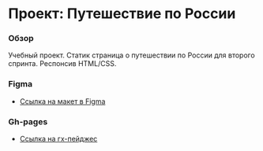 # Проект: Путешествие по России

### Обзор

Учебный проект. Статик страница о путешествии по России для второго спринта. Респонсив HTML/CSS.

### Figma

* [Ссылка на макет в Figma](https://www.figma.com/file/5S2WSbEFL6awjVWJ0NWL8Q/Sprint-3_-Russia-_-desktop-mobile?node-id=28503%3A0)

### Gh-pages
* [Ссылка на гх-пейджес](https://p298vytp0waer9hgq0n.github.io/russian-travel/)
